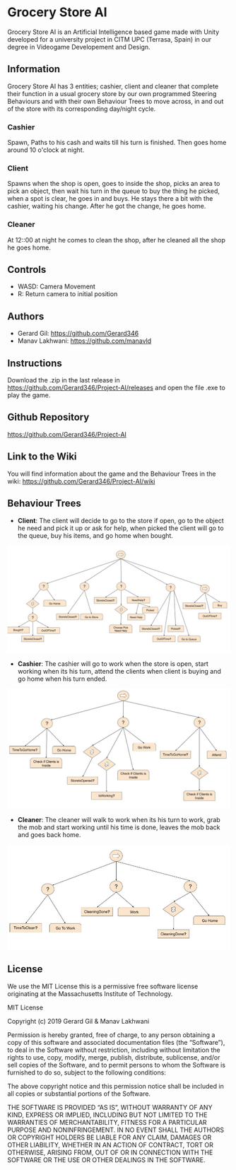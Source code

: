 # Grocery Store AI

Grocery Store AI is an Artificial Intelligence based game made with Unity developed for a university project in CITM UPC (Terrasa, Spain) in our degree in Videogame Developement and Design.

## Information

Grocery Store AI has 3 entities; cashier, client and cleaner that complete their function in a usual grocery store by our own programmed Steering Behaviours and with their own Behaviour Trees to move across, in and out of the store with its corresponding day/night cycle.

### Cashier

Spawn, Paths to his cash and waits till his turn is finished. Then goes home around 10 o'clock at night.

### Client

Spawns when the shop is open, goes to inside the shop, picks an area to pick an object, then wait his turn in the queue to buy the thing he picked, when a spot is clear, he goes in and buys. He stays there a bit with the cashier, waiting his change. After he got the change, he goes home.

### Cleaner

At 12::00 at night he comes to clean the shop, after he cleaned all the shop he goes home.

## Controls

* WASD: Camera Movement
* R: Return camera to initial position

## Authors

* Gerard Gil: https://github.com/Gerard346
* Manav Lakhwani: https://github.com/manavld

## Instructions

Download the .zip in the last release in https://github.com/Gerard346/Project-AI/releases and open the file .exe to play the game.

## Github Repository

https://github.com/Gerard346/Project-AI

## Link to the Wiki

You will find information about the game and the Behaviour Trees in the wiki: https://github.com/Gerard346/Project-AI/wiki

## Behaviour Trees

* **Client**: The client will decide to go to the store if open, go to the object he need and pick it up or ask for help, when picked the client will go to the queue, buy his items, and go home when bought.

![Client BT](https://github.com/manavld/AIProjectPics/blob/master/Client%20BT.jpg)

* **Cashier**: The cashier will go to work when the store is open, start working when its his turn, attend the clients when client is buying and go home when his turn ended.

![Cashier BT](https://github.com/manavld/AIProjectPics/blob/master/Cashier%20BT.jpg)

* **Cleaner**: The cleaner will walk to work when its his turn to work, grab the mob and start working until his time is done, leaves the mob back and goes back home.

![Cleaner BT](https://github.com/manavld/AIProjectPics/blob/master/Cleaner%20BT.jpg)

## License

We use the MIT License this is a permissive free software license originating at the Massachusetts Institute of Technology.

MIT License

Copyright (c) 2019 Gerard Gil & Manav Lakhwani

Permission is hereby granted, free of charge, to any person obtaining a copy of this software and associated documentation files (the “Software”), to deal in the Software without restriction, including without limitation the rights to use, copy, modify, merge, publish, distribute, sublicense, and/or sell copies of the Software, and to permit persons to whom the Software is furnished to do so, subject to the following conditions:

The above copyright notice and this permission notice shall be included in all copies or substantial portions of the Software.

THE SOFTWARE IS PROVIDED “AS IS”, WITHOUT WARRANTY OF ANY KIND, EXPRESS OR IMPLIED, INCLUDING BUT NOT LIMITED TO THE WARRANTIES OF MERCHANTABILITY, FITNESS FOR A PARTICULAR PURPOSE AND NONINFRINGEMENT. IN NO EVENT SHALL THE AUTHORS OR COPYRIGHT HOLDERS BE LIABLE FOR ANY CLAIM, DAMAGES OR OTHER LIABILITY, WHETHER IN AN ACTION OF CONTRACT, TORT OR OTHERWISE, ARISING FROM, OUT OF OR IN CONNECTION WITH THE SOFTWARE OR THE USE OR OTHER DEALINGS IN THE SOFTWARE.
